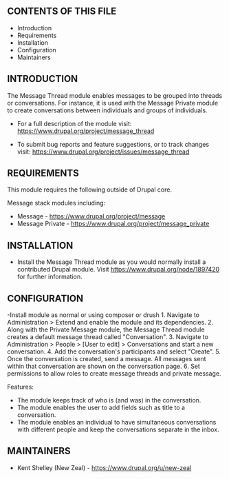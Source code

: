 CONTENTS OF THIS FILE
---------------------
 
 * Introduction
 * Requirements
 * Installation
 * Configuration
 * Maintainers
 
INTRODUCTION
------------

The Message Thread module enables messages to be grouped into threads or
conversations. For instance, it is used with the Message Private module to
create conversations between individuals and groups of individuals.


 * For a full description of the module visit:
   https://www.drupal.org/project/message_thread

 * To submit bug reports and feature suggestions, or to track changes visit:
   https://www.drupal.org/project/issues/message_thread


REQUIREMENTS
------------

This module requires the following outside of Drupal core.
 
 Message stack modules including:
 * Message - https://www.drupal.org/project/message
 * Message Private - https://www.drupal.org/project/message_private


INSTALLATION
------------

 * Install the Message Thread module as you would normally install a contributed
   Drupal module. Visit https://www.drupal.org/node/1897420 for further
   information.
 
 
CONFIGURATION
-------------
 
-Install module as normal or using composer or drush
    1. Navigate to Administration > Extend and enable the module and its
       dependencies.
    2. Along with the Private Message module, the Message Thread module creates
       a default message thread called "Conversation".
    3. Navigate to Administration > People > [User to edit] > Conversations and
       start a new conversation.
    4. Add the conversation's participants and select "Create".
    5. Once the conversation is created, send a message. All messages sent
       within that conversation are shown on the conversation page.
    6. Set permissions to allow roles to create message threads and private
       message.
 
Features:
 * The module keeps track of who is (and was) in the conversation.
 * The module enables the user to add fields such as title to a conversation.
 * The module enables an individual to have simultaneous conversations with
   different people and keep the conversations separate in the inbox.
 
MAINTAINERS
-----------
 
 * Kent Shelley (New Zeal) - https://www.drupal.org/u/new-zeal
 